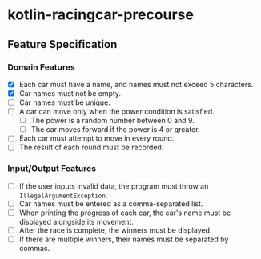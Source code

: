 # kotlin-racingcar-precourse

## Feature Specification

### Domain Features

* [x] Each car must have a name, and names must not exceed 5 characters.
* [x] Car names must not be empty.
* [ ] Car names must be unique.
* [ ] A car can move only when the power condition is satisfied.
    * [ ] The power is a random number between 0 and 9.
    * [ ] The car moves forward if the power is 4 or greater.
* [ ] Each car must attempt to move in every round.
* [ ] The result of each round must be recorded.

### Input/Output Features

* [ ] If the user inputs invalid data, the program must throw an `IllegalArgumentException`.
* [ ] Car names must be entered as a comma-separated list.
* [ ] When printing the progress of each car, the car's name must be displayed alongside its movement.
* [ ] After the race is complete, the winners must be displayed.
* [ ] If there are multiple winners, their names must be separated by commas.
